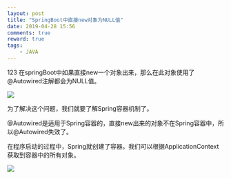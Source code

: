 ```yaml
---
layout: post
title: "SpringBoot中直接new对象为NULL值"
date: 2019-04-28 15:56
comments: true
reward: true
tags: 
	- JAVA
---
```


123
在springBoot中如果直接new一个对象出来，那么在此对象使用了@Autowired注解都会为NULL值。

![](http://ww1.sinaimg.cn/large/aacc02d8ly1g2ic3hf2v3j215g0le40u.jpg)

为了解决这个问题，我们就要了解Spring容器机制了。

@Autowired是适用于Spring容器的，直接new出来的对象不在Spring容器中，所以@Autowired失效了。

在程序启动的过程中，Spring就创建了容器。我们可以根据ApplicationContext获取到容器中的所有对象。

![](http://ww1.sinaimg.cn/large/aacc02d8ly1g2icmib810j20ov02ywep.jpg)

